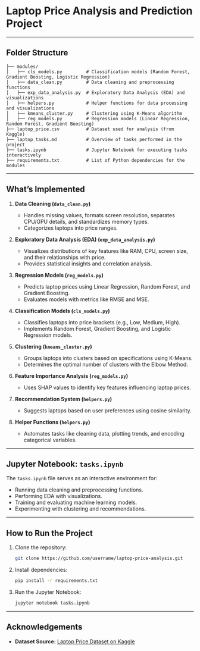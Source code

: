 
# Laptop Price Analysis and Prediction Project

---

## Folder Structure

```
├── modules/
│   ├── cls_models.py         # Classification models (Random Forest, Gradient Boosting, Logistic Regression)
│   ├── data_clean.py         # Data cleaning and preprocessing functions
│   ├── exp_data_analysis.py  # Exploratory Data Analysis (EDA) and visualizations
│   ├── helpers.py            # Helper functions for data processing and visualizations
│   ├── kmeans_cluster.py     # Clustering using K-Means algorithm
│   ├── reg_models.py         # Regression models (Linear Regression, Random Forest, Gradient Boosting)
├── laptop_price.csv          # Dataset used for analysis (from Kaggle)
├── laptop_tasks.md           # Overview of tasks performed in the project
├── tasks.ipynb               # Jupyter Notebook for executing tasks interactively
├── requirements.txt          # List of Python dependencies for the modules
```

---

## What’s Implemented

1. **Data Cleaning (`data_clean.py`)**
   - Handles missing values, formats screen resolution, separates CPU/GPU details, and standardizes memory types.
   - Categorizes laptops into price ranges.

2. **Exploratory Data Analysis (EDA) (`exp_data_analysis.py`)**
   - Visualizes distributions of key features like RAM, CPU, screen size, and their relationships with price.
   - Provides statistical insights and correlation analysis.

3. **Regression Models (`reg_models.py`)**
   - Predicts laptop prices using Linear Regression, Random Forest, and Gradient Boosting.
   - Evaluates models with metrics like RMSE and MSE.

4. **Classification Models (`cls_models.py`)**
   - Classifies laptops into price brackets (e.g., Low, Medium, High).
   - Implements Random Forest, Gradient Boosting, and Logistic Regression models.

5. **Clustering (`kmeans_cluster.py`)**
   - Groups laptops into clusters based on specifications using K-Means.
   - Determines the optimal number of clusters with the Elbow Method.

6. **Feature Importance Analysis (`reg_models.py`)**
   - Uses SHAP values to identify key features influencing laptop prices.

7. **Recommendation System (`helpers.py`)**
   - Suggests laptops based on user preferences using cosine similarity.

8. **Helper Functions (`helpers.py`)**
   - Automates tasks like cleaning data, plotting trends, and encoding categorical variables.

---

## Jupyter Notebook: `tasks.ipynb`

The `tasks.ipynb` file serves as an interactive environment for:
- Running data cleaning and preprocessing functions.
- Performing EDA with visualizations.
- Training and evaluating machine learning models.
- Experimenting with clustering and recommendations.

---

## How to Run the Project

1. Clone the repository:
   ```bash
   git clone https://github.com/username/laptop-price-analysis.git
   ```
2. Install dependencies:
   ```bash
   pip install -r requirements.txt
   ```
3. Run the Jupyter Notebook:
   ```bash
   jupyter notebook tasks.ipynb
   ```

---

## Acknowledgements

- **Dataset Source:** [Laptop Price Dataset on Kaggle](https://www.kaggle.com/datasets/muhammetvarl/laptop-price?resource=download)